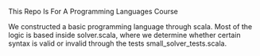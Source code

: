 This Repo Is For A Programming Languages Course

We constructed a basic programming language through scala. Most of the logic is based inside solver.scala, where we determine whether certain syntax is valid or invalid through the tests small_solver_tests.scala.